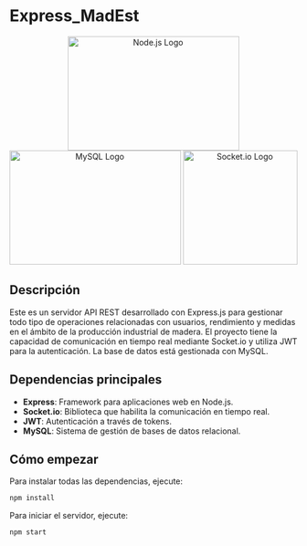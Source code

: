 # Express_MadEst

<div style="text-align: center;">
  <img src="https://upload.wikimedia.org/wikipedia/commons/thumb/d/d9/Node.js_logo.svg/1200px-Node.js_logo.svg.png" alt="Node.js Logo" width="300" height="200"> 
  <img src="https://upload.wikimedia.org/wikipedia/fr/thumb/6/62/MySQL.svg/1200px-MySQL.svg.png" alt="MySQL Logo" width="300" height="200">
  <img src="https://upload.wikimedia.org/wikipedia/commons/thumb/9/96/Socket-io.svg/1200px-Socket-io.svg.png" alt="Socket.io Logo" width="200" height="200">
</div>

## Descripción

Este es un servidor API REST desarrollado con Express.js para gestionar todo tipo de operaciones relacionadas con usuarios, rendimiento y medidas en el ámbito de la producción industrial de madera. El proyecto tiene la capacidad de comunicación en tiempo real mediante Socket.io y utiliza JWT para la autenticación. La base de datos está gestionada con MySQL.

## Dependencias principales

- **Express**: Framework para aplicaciones web en Node.js.
- **Socket.io**: Biblioteca que habilita la comunicación en tiempo real.
- **JWT**: Autenticación a través de tokens.
- **MySQL**: Sistema de gestión de bases de datos relacional.

## Cómo empezar

Para instalar todas las dependencias, ejecute:

```bash
npm install
```

Para iniciar el servidor, ejecute:

```bash
npm start
```
